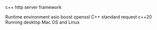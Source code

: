 c++ http server framework

Runtime environment
asio boost openssl
C++ standard request c++20
Running desktop Mac OS and Linux
